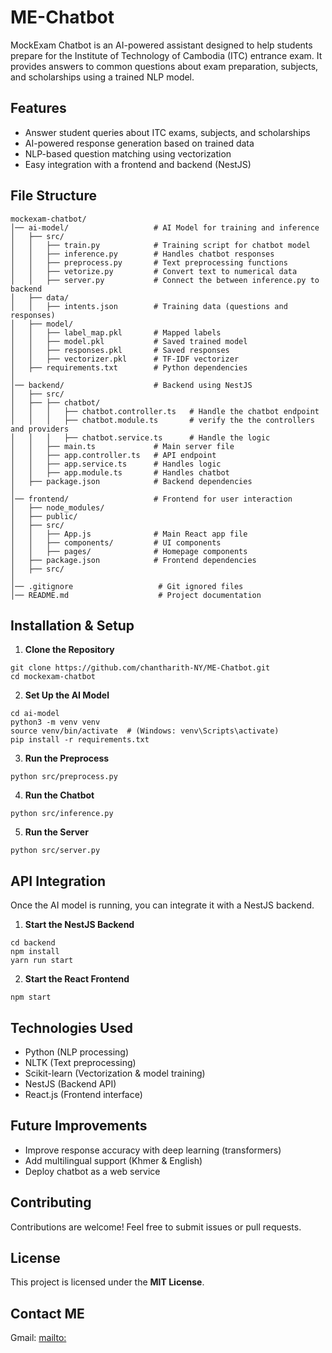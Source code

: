 # ME-Chatbot
MockExam Chatbot is an AI-powered assistant designed to help students prepare for the Institute of Technology of Cambodia (ITC) entrance exam. It provides answers to common questions about exam preparation, subjects, and scholarships using a trained NLP model.

## Features
- Answer student queries about ITC exams, subjects, and scholarships
- AI-powered response generation based on trained data
- NLP-based question matching using vectorization
- Easy integration with a frontend and backend (NestJS)

## File Structure
```
mockexam-chatbot/
│── ai-model/                   # AI Model for training and inference
│   ├── src/
│   │   ├── train.py            # Training script for chatbot model
│   │   ├── inference.py        # Handles chatbot responses
│   │   ├── preprocess.py       # Text preprocessing functions
│   │   ├── vetorize.py         # Convert text to numerical data
│   │   ├── server.py           # Connect the between inference.py to backend
│   ├── data/
│   │   ├── intents.json        # Training data (questions and responses)
│   ├── model/
│   │   ├── label_map.pkl       # Mapped labels
│   │   ├── model.pkl           # Saved trained model
│   │   ├── responses.pkl       # Saved responses
│   │   ├── vectorizer.pkl      # TF-IDF vectorizer
│   ├── requirements.txt        # Python dependencies
│
│── backend/                    # Backend using NestJS
│   ├── src/
│   ├── ├── chatbot/
│   │   │   ├── chatbot.controller.ts   # Handle the chatbot endpoint
│   │   │   ├── chatbot.module.ts       # verify the the controllers and providers 
│   │   │   ├── chatbot.service.ts      # Handle the logic
│   │   ├── main.ts             # Main server file
│   │   ├── app.controller.ts   # API endpoint
│   │   ├── app.service.ts      # Handles logic
│   │   ├── app.module.ts       # Handles chatbot
│   ├── package.json            # Backend dependencies
│
│── frontend/                   # Frontend for user interaction
│   ├── node_modules/
│   ├── public/
│   ├── src/
│   │   ├── App.js              # Main React app file
│   │   ├── components/         # UI components
│   │   ├── pages/              # Homepage components
│   ├── package.json            # Frontend dependencies
│   ├── src/
│
│── .gitignore                   # Git ignored files
│── README.md                    # Project documentation
```

## Installation & Setup
1. **Clone the Repository**
```
git clone https://github.com/chantharith-NY/ME-Chatbot.git
cd mockexam-chatbot
```

2. **Set Up the AI Model**
```
cd ai-model
python3 -m venv venv
source venv/bin/activate  # (Windows: venv\Scripts\activate)
pip install -r requirements.txt
```

3. **Run the Preprocess**
```
python src/preprocess.py
```

4. **Run the Chatbot**
```
python src/inference.py
```

5. **Run the Server**
```
python src/server.py
```

## API Integration
Once the AI model is running, you can integrate it with a NestJS backend.
1. **Start the NestJS Backend**
```
cd backend
npm install
yarn run start
```

2. **Start the React Frontend**
```
npm start
```

## Technologies Used
- Python (NLP processing)
- NLTK (Text preprocessing)
- Scikit-learn (Vectorization & model training)
- NestJS (Backend API)
- React.js (Frontend interface)

## Future Improvements
- Improve response accuracy with deep learning (transformers)
- Add multilingual support (Khmer & English)
- Deploy chatbot as a web service

## Contributing
Contributions are welcome! Feel free to submit issues or pull requests.

## License
This project is licensed under the **MIT License**.

## Contact ME
Gmail: [mailto:]("chantharith77@gmail.com")
